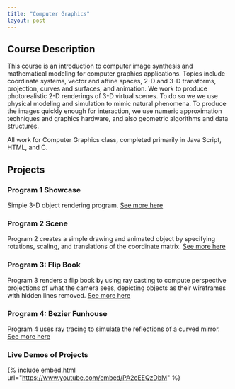 ```yaml
---
title: "Computer Graphics"
layout: post
---
```


## Course Description

This course is an introduction to computer image synthesis and mathematical modeling for computer graphics applications. Topics include coordinate systems, vector and affine spaces, 2-D and 3-D transforms, projection, curves and surfaces, and animation. We work to produce photorealistic 2-D renderings of 3-D virtual scenes. To do so we we use physical modeling and simulation to mimic natural phenomena. To produce the images quickly enough for interaction, we use numeric approximation techniques and graphics hardware, and also geometric algorithms and data structures.

All work for Computer Graphics class, completed primarily in Java Script, HTML, and C.

## Projects

### Program 1 Showcase

Simple 3-D object rendering program. [See more here](https://github.com/AriaKillebrewBruehl/CSCI385/blob/main/showcase/README.md)

### Program 2 Scene

Program 2 creates a simple drawing and animated object by specifying rotations, scaling, and translations of the coordinate matrix. [See more here](https://github.com/AriaKillebrewBruehl/CSCI385/blob/main/scene/README.md)

### Program 3: Flip Book

Program 3 renders a flip book by using ray casting to compute perspective projections of what the camera sees, depicting objects as their wireframes with hidden lines removed. [See more here](https://github.com/nihilistkitten/walk-thru-it/blob/main/README.md)

### Program 4: Bezier Funhouse

Program 4 uses ray tracing to simulate the reflections of a curved mirror. [See more here](https://github.com/AriaKillebrewBruehl/CSCI385/blob/main/bezier-funhouse/README.md)

### Live Demos of Projects

{% include embed.html url="https://www.youtube.com/embed/PA2cEEQzDbM" %}
